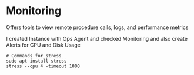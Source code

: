 # Monitoring
Offers tools to view remote procedure calls, logs, and performance metrics

I created Instance with Ops Agent and checked Monitoring and also create Alerts for CPU and Disk Usage

```
# Commands for stress
sudo apt install stress
stress --cpu 4 -timeout 1000
```

<img src="">

<img src="">

<img src="">

<img src="">

<img src="">

<img src="">

<img src="">

<img src="">

<img src="">

<img src="">

<img src="">

<img src="">